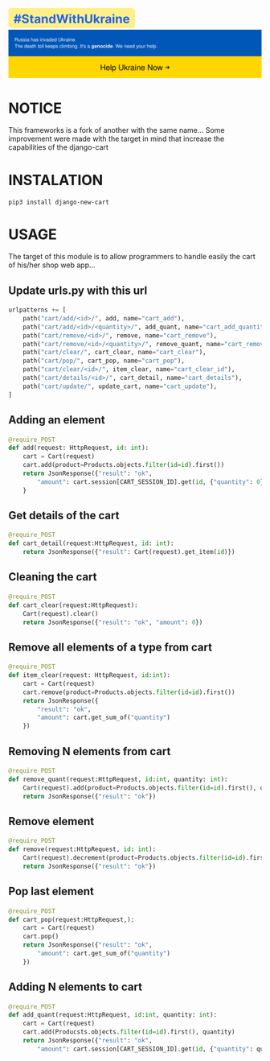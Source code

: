 [![StandWithUkraine](https://raw.githubusercontent.com/vshymanskyy/StandWithUkraine/main/badges/StandWithUkraine.svg)](https://github.com/vshymanskyy/StandWithUkraine/blob/main/docs/README.md)
[![Stand With Ukraine](https://raw.githubusercontent.com/vshymanskyy/StandWithUkraine/main/banner2-direct.svg)](https://vshymanskyy.github.io/StandWithUkraine/)
# NOTICE
This frameworks is a fork of another with the same name... Some improvement were made with the target in mind that increase the capabilities of the django-cart
# INSTALATION
```
pip3 install django-new-cart
``` 
# USAGE
The target of this module is to allow programmers to handle easily the cart of his/her shop web app...
## Update urls.py with this url
```python
urlpatterns += [ 
    path("cart/add/<id>/", add, name="cart_add"),
    path("cart/add/<id>/<quantity>/", add_quant, name="cart_add_quantity"),
    path("cart/remove/<id>/", remove, name="cart_remove"),
    path("cart/remove/<id>/<quantity>/", remove_quant, name="cart_remove_quantity"),
    path("cart/clear/", cart_clear, name="cart_clear"),
    path("cart/pop/", cart_pop, name="cart_pop"),
    path("cart/clear/<id>/", item_clear, name="cart_clear_id"),
    path("cart/details/<id>/", cart_detail, name="cart_details"),
    path("cart/update/", update_cart, name="cart_update"),
]
```

## Adding an element
```python
@require_POST
def add(request: HttpRequest, id: int):
    cart = Cart(request)
    cart.add(product=Products.objects.filter(id=id).first())
    return JsonResponse({"result": "ok", 
        "amount": cart.session[CART_SESSION_ID].get(id, {"quantity": 0})["quantity"]
    }
```

## Get details of the cart
```python
@require_POST
def cart_detail(request:HttpRequest, id: int):
    return JsonResponse({"result": Cart(request).get_item(id)})
```

## Cleaning the cart
```python
@require_POST
def cart_clear(request:HttpRequest):
    Cart(request).clear()
    return JsonResponse({"result": "ok", "amount": 0})
```

## Remove all elements of a type from cart
```python
@require_POST
def item_clear(request: HttpRequest, id:int):
    cart = Cart(request)
    cart.remove(product=Products.objects.filter(id=id).first())
    return JsonResponse({
        "result": "ok", 
        "amount": cart.get_sum_of("quantity") 
    })
```

## Removing N elements from cart
```python
@require_POST
def remove_quant(request:HttpRequest, id:int, quantity: int):
    Cart(request).add(product=Products.objects.filter(id=id).first(), quantity=quantity, action="remove")
    return JsonResponse({"result": "ok"})
```

## Remove element 
```python
@require_POST
def remove(request:HttpRequest, id: int):
    Cart(request).decrement(product=Products.objects.filter(id=id).first())
    return JsonResponse({"result": "ok"})
```

## Pop last element
```python
@require_POST
def cart_pop(request:HttpRequest,):
    cart = Cart(request)
    cart.pop()
    return JsonResponse({"result": "ok",
        "amount": cart.get_sum_of("quantity")
    })
```

## Adding N elements to cart
```python
@require_POST
def add_quant(request:HttpRequest, id:int, quantity: int):
    cart = Cart(request)
    cart.add(Producsts.objects.filter(id=id).first(), quantity)
    return JsonResponse({"result": "ok", 
        "amount": cart.session[CART_SESSION_ID].get(id, {"quantity": quantity})["quantity"]})
```
